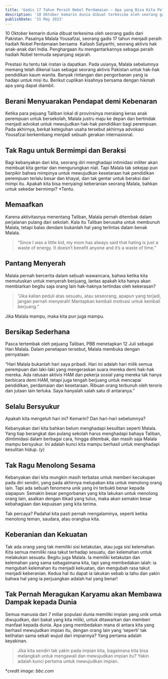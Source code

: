 ```yaml
---
title: 'Gadis 17 Tahun Peraih Nobel Perdamaian – Apa yang Bisa Kita Pelajari dari Kisah Malala Yousafzai'
description: '10 Oktober kemarin dunia dibuat terkesima oleh seorang gadis dari Pakistan. Pasalnya Malala Yousafzai, seorang gadis 17 tahun menjadi peraih hadiah Nobel Perdamaian bersama  Kailash Satyarthi, seorang aktivis hak anak-anak dari India. Penghargaan itu mengantarkannya sebagai peraih hadiah Nobel termuda sepanjang sejarah.'
publishDate: '31 May 2013'
---
```


10 Oktober kemarin dunia dibuat terkesima oleh seorang gadis dari Pakistan. Pasalnya Malala Yousafzai, seorang gadis 17 tahun menjadi peraih hadiah Nobel Perdamaian bersama  Kailash Satyarthi, seorang aktivis hak anak-anak dari India. Penghargaan itu mengantarkannya sebagai peraih hadiah Nobel termuda sepanjang sejarah.

Prestasi itu tentu tak instan ia dapatkan. Pada usianya, Malala sebelumnya memang telah dikenal luas sebagai seorang aktivis Pakistan untuk hak-hak pendidikan kaum wanita. Banyak rintangan dan pengorbanan yang ia hadapi untuk misi itu. Berikut cuplikan kisahnya bersama dengan hikmah apa yang dapat diambil.

Berani Menyuarakan Pendapat demi Kebenaran
------------------------------------------

Ketika para pejuang Taliban lokal di provinsinya meralang keras anak perempuan untuk bersekolah, Malala justru maju ke depan dan bertindak menjadi advokat untuk mewujudkan hak-hak pendidikan bagi perempuan. Pada akhirnya, berkat keteguhan usaha tersebut akhirnya advokasi Yousafzai berkembang menjadi sebuah gerakan internasional.

Tak Ragu untuk Bermimpi dan Beraksi
-----------------------------------

Bagi kebanyakan dari kita, seorang diri menghadapi intimidasi militer akan membuat kita gentar dan mengurungkan niat. Tapi Malala tak sekejap pun berpikir bahwa mimpinya untuk mewujudkan kesetaraan hak pendidikan perempuan terlalu besar dan khayal, dan tak gentar untuk beraksi dari mimpi itu. Apakah kita bisa menyaingi keberanian seorang Malala, bahkan untuk sekedar bermimpi? \*Tentu.

Memaafkan
---------

Karena aktivitasnya menentang Taliban, Malala pernah ditembak dalam perjalanan pulang dari sekolah. Kala itu Taliban berusaha untuk membunuh Malala, tetapi balas dendam bukanlah hal yang terlintas dalam benak Malala.

> “Since I was a little kid, my mom has always said that hating is just a waste of energy. It doesn’t benefit anyone and it’s a waste of time.”

Pantang Menyerah
----------------

Malala pernah bercerita dalam sebuah wawancara, bahwa ketika kita memutuskan untuk menyerah berjuang, lantas apakah kita hanya akan membiarkan begitu saja orang lain hak-haknya tertindas oleh kekerasan?

> “Jika kalian peduli atas sesuatu, atau seseorang, apapun yang terjadi, jangan pernah menyerah! Mantapkan kembali motivasi untuk kembali berjuang.”

Jika Malala mampu, maka kita pun juga mampu.

Bersikap Sederhana
------------------

Pasca tertembak oleh pejuang Taliban, PBB menetapkan 12 Juli sebagai Hari Malala. Dalam penetapan tersebut, Malala membuka dengan pernyataan:

“Hari Malala bukanlah hari saya pribadi. Hari ini adalah hari milik semua perempuan dan laki-laki yang mengeraskan suara mereka demi hak-hak mereka. Ada ratusan aktivis HAM dan pekerja sosial yang mereka tak hanya berbicara demi HAM, tetapi juga tengah berjuang untuk mencapai pendidikan, perdamaian dan kesetaraan. Ribuan orang terbunuh oleh teroris dan jutaan lain terluka. Saya hanyalah salah satu di antaranya.”

Selalu Bersyukur
----------------

Apakah kita mengeluh hari ini? Kemarin? Dan hari-hari sebelumnya?

Kebanyakan dari kita bahkan belum menghadapi kesulitan seperti Malala. Yang tiap berangkat dan pulang sekolah harus menghadapi bahaya Taliban, diintimidasi dalam berbagai cara, hingga ditembak, dan masih saja Malala mampu bersyukur. Ini adalah kunci kita mampu berhasil untuk menghadapi kesulitan hidup. (y)

Tak Ragu Menolong Sesama
------------------------

Kebanyakan dari kita mungkin masih terbatas untuk memberi kecukupan pada diri sendiri, yang pada akhirnya melupakan kita untuk menolong orang lain. Tapi ada sebuah fenomena unik yang ini terbukti benar kepada siapapun: Semakin besar pengorbanan yang kita lakukan untuk menolong orang lain, asalkan dengan itikad yang tulus, maka akan semakin besar kebahagiaan dan kepuasan yang kita terima.

Tak percaya? Padahal kita pasti pernah mengalaminya, seperti ketika menolong teman, saudara, atau orangtua kita.

Keberanian dan Kekuatan
-----------------------

Tak ada orang yang tak memiliki sisi ketakutan, atau juga sisi kelemahan. Kita semua memiliki rasa takut terhadap sesuatu, dan kelemahan untuk melakukan sesuatu. Begitu juga Malala. Ia memiliki ketakutan dan kelemahan yang sama sebagaimana kita, tapi yang membedakan ialah: ia mengubah kelemahan itu menjadi kekuatan, dan mengubah rasa takut menjadi keberanian. Kedua hal itu dapat ia lakukan sebab ia tahu dan yakin bahwa hal yang ia perjuangkan adalah hal yang benar!

Tak Pernah Meragukan Karyamu akan Membawa Dampak kepada Dunia
-------------------------------------------------------------

Semua manusia dari 7 miliar populasi dunia memiliki impian yang unik untuk diwujudkan, dari bakat yang kita miliki, untuk ditawarkan dan memberi manfaat kepada dunia. Apa yang membedakan mana di antara kita yang berhasil mewujudkan impian itu, dengan orang lain yang ‘seperti’ tak kelihatan sama sekali wujud dari impiannya? Yang pertama adalah keyakinan.

> Jika kita sendiri tak yakin pada impian kita, bagaimana kita bisa melangkah untuk mengawali dan mewujudkan impian itu? Yakin adalah kunci pertama untuk mewujudkan impian.

\*_credit image: bbc.com_